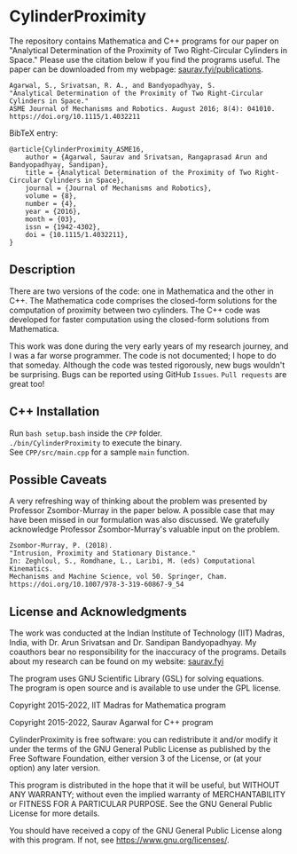 # CylinderProximity
The repository contains Mathematica and C++ programs for our paper on "Analytical Determination of the Proximity of Two Right-Circular Cylinders in Space." Please use the citation below if you find the programs useful. The paper can be downloaded from my webpage: [saurav.fyi/publications](https://www.saurav.fyi/publications).

```
Agarwal, S., Srivatsan, R. A., and Bandyopadhyay, S.
"Analytical Determination of the Proximity of Two Right-Circular Cylinders in Space."
ASME Journal of Mechanisms and Robotics. August 2016; 8(4): 041010.
https://doi.org/10.1115/1.4032211
```

BibTeX entry:
```
@article{CylinderProximity_ASME16,
    author = {Agarwal, Saurav and Srivatsan, Rangaprasad Arun and Bandyopadhyay, Sandipan},
    title = {Analytical Determination of the Proximity of Two Right-Circular Cylinders in Space},
    journal = {Journal of Mechanisms and Robotics},
    volume = {8},
    number = {4},
    year = {2016},
    month = {03},
    issn = {1942-4302},
    doi = {10.1115/1.4032211},
}
```

## Description
There are two versions of the code: one in Mathematica and the other in C++. The Mathematica code comprises the closed-form solutions for the computation of proximity between two cylinders. The C++ code was developed for faster computation using the closed-form solutions from Mathematica.

This work was done during the very early years of my research journey, and I was a far worse programmer. The code is not documented; I hope to do that someday. Although the code was tested rigorously, new bugs wouldn't be surprising. Bugs can be reported using GitHub ``Issues``. ``Pull requests`` are great too!

## C++ Installation
Run `bash setup.bash` inside the `CPP` folder.  
`./bin/CylinderProximity` to execute the binary.  
See `CPP/src/main.cpp` for a sample `main` function.

## Possible Caveats
A very refreshing way of thinking about the problem was presented by Professor Zsombor-Murray in the paper below. A possible case that may have been missed in our formulation was also discussed. We gratefully acknowledge Professor Zsombor-Murray's valuable input on the problem.

```
Zsombor-Murray, P. (2018).
"Intrusion, Proximity and Stationary Distance."
In: Zeghloul, S., Romdhane, L., Laribi, M. (eds) Computational Kinematics.
Mechanisms and Machine Science, vol 50. Springer, Cham.
https://doi.org/10.1007/978-3-319-60867-9_54
```
## License and Acknowledgments
The work was conducted at the Indian Institute of Technology (IIT) Madras, India, with Dr. Arun Srivatsan and Dr. Sandipan Bandyopadhyay. My coauthors bear no responsibility for the inaccuracy of the programs.
Details about my research can be found on my website: [saurav.fyi](https://www.saurav.fyi)

The program uses GNU Scientific Library (GSL) for solving equations.  
The program is open source and is available to use under the GPL license.

Copyright 2015-2022, IIT Madras for Mathematica program

Copyright 2015-2022, Saurav Agarwal for C++ program


CylinderProximity is free software: you can redistribute it and/or modify it under the terms of the GNU General Public License as published by the Free Software Foundation, either version 3 of the License, or (at your option) any later version.

This program is distributed in the hope that it will be useful, but WITHOUT ANY WARRANTY; without even the implied warranty of MERCHANTABILITY or FITNESS FOR A PARTICULAR PURPOSE. See the GNU General Public License for more details.

You should have received a copy of the GNU General Public License along with this program. If not, see <https://www.gnu.org/licenses/>. 
